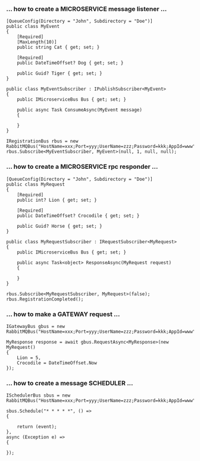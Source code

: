### ... how to create a MICROSERVICE message listener ...

```
[QueueConfig(Directory = "John", Subdirectory = "Doe")]
public class MyEvent
{
    [Required]
    [MaxLength(10)]
    public string Cat { get; set; }

    [Required]
    public DateTimeOffset? Dog { get; set; }

    public Guid? Tiger { get; set; }
}
```
```
public class MyEventSubscriber : IPublishSubscriber<MyEvent>
{
    public IMicroserviceBus Bus { get; set; }

    public async Task ConsumeAsync(MyEvent message)
    {

    }
}
```
```
IRegistrationBus rbus = new RabbitMQBus("HostName=xxx;Port=yyy;UserName=zzz;Password=kkk;AppId=www");
rbus.Subscribe<MyEventSubscriber, MyEvent>(null, 1, null, null);
```



### ... how to create a MICROSERVICE rpc responder ...

```
[QueueConfig(Directory = "John", Subdirectory = "Doe")]
public class MyRequest
{
    [Required]
    public int? Lion { get; set; }

    [Required]
    public DateTimeOffset? Crocodile { get; set; }

    public Guid? Horse { get; set; }
}
```
```
public class MyRequestSubscriber : IRequestSubscriber<MyRequest>
{
    public IMicroserviceBus Bus { get; set; }

    public async Task<object> ResponseAsync(MyRequest request)
    {

    }
}
```
```
rbus.Subscribe<MyRequestSubscriber, MyRequest>(false);
rbus.RegistrationCompleted();
```



### ... how to make a GATEWAY request ...

```
IGatewayBus gbus = new RabbitMQBus("HostName=xxx;Port=yyy;UserName=zzz;Password=kkk;AppId=www");
```
```
MyResponse response = await gbus.RequestAsync<MyResponse>(new MyRequest() 
{ 
    Lion = 5, 
    Crocodile = DateTimeOffset.Now 
});
```



### ... how to create a message SCHEDULER ...

```
ISchedulerBus sbus = new RabbitMQBus("HostName=xxx;Port=yyy;UserName=zzz;Password=kkk;AppId=www");
```
```
sbus.Schedule("* * * * *", () =>
{

    return (event);
},
async (Exception e) =>
{

});
```
